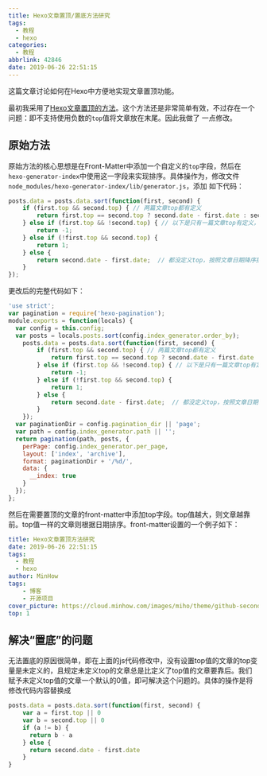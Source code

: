 ```yaml
---
title: Hexo文章置顶/置底方法研究
tags:
  - 教程
  - hexo
categories:
  - 教程
abbrlink: 42846
date: 2019-06-26 22:51:15
---
```


这篇文章讨论如何在Hexo中方便地实现文章置顶功能。

最初我采用了[Hexo文章置顶的方法](https://blog.minhow.com/2017/08/20/hexo/article-top/)。这个方法还是非常简单有效，不过存在一个问题：即不支持使用负数的`top`值将文章放在末尾。因此我做了 一点修改。

<!--more-->

## 原始方法

原始方法的核心思想是在Front-Matter中添加一个自定义的`top`字段，然后在`hexo-generator-index`中使用这一字段来实现排序。具体操作为，修改文件`node_modules/hexo-generator-index/lib/generator.js`，添加 如下代码：

```javascript
posts.data = posts.data.sort(function(first, second) {
    if (first.top && second.top) { // 两篇文章top都有定义
        return first.top == second.top ? second.date - first.date : second.top - first.top //若top值一样则按照文章日期降序排, 否则按照top值降序排
    } else if (first.top && !second.top) { // 以下是只有一篇文章top有定义，将有top的排在前面
        return -1;
    } else if (!first.top && second.top) {
        return 1;
    } else {
        return second.date - first.date;  // 都没定义top，按照文章日期降序排
    }
});
```

更改后的完整代码如下：

```javascript
'use strict';
var pagination = require('hexo-pagination');
module.exports = function(locals) {
  var config = this.config;
  var posts = locals.posts.sort(config.index_generator.order_by);
    posts.data = posts.data.sort(function(first, second) {
        if (first.top && second.top) { // 两篇文章top都有定义
            return first.top == second.top ? second.date - first.date : second.top - first.top //若top值一样则按照文章日期降序排, 否则按照top值降序排
        } else if (first.top && !second.top) { // 以下是只有一篇文章top有定义，将有top的排在前面
            return -1;
        } else if (!first.top && second.top) {
            return 1;
        } else {
            return second.date - first.date;  // 都没定义top，按照文章日期降序排
        }
    });
  var paginationDir = config.pagination_dir || 'page';
  var path = config.index_generator.path || '';
  return pagination(path, posts, {
    perPage: config.index_generator.per_page,
    layout: ['index', 'archive'],
    format: paginationDir + '/%d/',
    data: {
      __index: true
    }
  });
};
```

然后在需要置顶的文章的front-matter中添加top字段。top值越大，则文章越靠前。top值一样的文章则根据日期排序。front-matter设置的一个例子如下：

```yaml
title: Hexo文章置顶方法研究
date: 2019-06-26 22:51:15
tags:
  - 教程
  - hexo
author: MinHow
tags:
    - 博客
    - 开源项目
cover_picture: https://cloud.minhow.com/images/miho/theme/github-second.jpg
top: 1
```

## 解决“置底”的问题

无法置底的原因很简单，即在上面的js代码修改中，没有设置top值的文章的top变量是未定义的，且规定未定义top的文章总是比定义了top值的文章要靠后。我们赋予未定义top值的文章一个默认的0值，即可解决这个问题的。具体的操作是将修改代码内容替换成

```javascript
posts.data = posts.data.sort(function(first, second) {
    var a = first.top || 0
    var b = second.top || 0
    if (a != b) {
      return b - a
    } else {
      return second.date - first.date
    }
}
```
